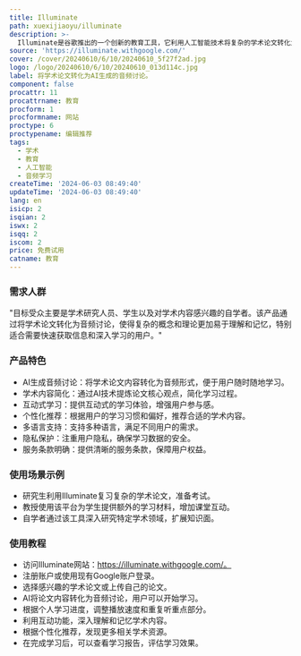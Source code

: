 ```yaml
---
title: Illuminate
path: xuexijiaoyu/illuminate
description: >-
  Illuminate是谷歌推出的一个创新的教育工具，它利用人工智能技术将复杂的学术论文转化为易于理解的音频讨论，帮助用户以更直观、互动的方式学习和理解学术内容。该产品通过简化学习过程，提高了学习效率，尤其适合快节奏和多样化的学习需求。
source: 'https://illuminate.withgoogle.com/'
cover: /cover/20240610/6/10/20240610_5f27f2ad.jpg
logo: /logo/20240610/6/10/20240610_013d114c.jpg
label: 将学术论文转化为AI生成的音频讨论。
component: false
procattr: 11
procattrname: 教育
procform: 1
procformname: 网站
proctype: 6
proctypename: 编辑推荐
tags:
  - 学术
  - 教育
  - 人工智能
  - 音频学习
createTime: '2024-06-03 08:49:40'
updateTime: '2024-06-03 08:49:40'
lang: en
isicp: 2
isqian: 2
iswx: 2
isqq: 2
iscom: 2
price: 免费试用
catname: 教育
---
```




### 需求人群
"目标受众主要是学术研究人员、学生以及对学术内容感兴趣的自学者。该产品通过将学术论文转化为音频讨论，使得复杂的概念和理论更加易于理解和记忆，特别适合需要快速获取信息和深入学习的用户。"

### 产品特色
* AI生成音频讨论：将学术论文内容转化为音频形式，便于用户随时随地学习。
* 学术内容简化：通过AI技术提炼论文核心观点，简化学习过程。
* 互动式学习：提供互动式的学习体验，增强用户参与感。
* 个性化推荐：根据用户的学习习惯和偏好，推荐合适的学术内容。
* 多语言支持：支持多种语言，满足不同用户的需求。
* 隐私保护：注重用户隐私，确保学习数据的安全。
* 服务条款明确：提供清晰的服务条款，保障用户权益。

### 使用场景示例
* 研究生利用Illuminate复习复杂的学术论文，准备考试。
* 教授使用该平台为学生提供额外的学习材料，增加课堂互动。
* 自学者通过该工具深入研究特定学术领域，扩展知识面。

### 使用教程
* 访问Illuminate网站：https://illuminate.withgoogle.com/。
* 注册账户或使用现有Google账户登录。
* 选择感兴趣的学术论文或上传自己的论文。
* AI将论文内容转化为音频讨论，用户可以开始学习。
* 根据个人学习进度，调整播放速度和重复听重点部分。
* 利用互动功能，深入理解和记忆学术内容。
* 根据个性化推荐，发现更多相关学术资源。
* 在完成学习后，可以查看学习报告，评估学习效果。

  
